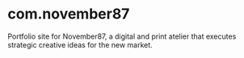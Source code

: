 # com.november87
Portfolio site for November87, a digital and print atelier that executes strategic creative ideas for the new market.
